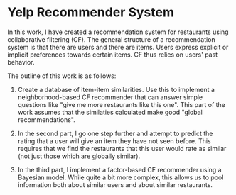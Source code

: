 # Yelp Recommender System

In this work, I have created a recommendation system for restaurants using collaborative filtering (CF). The general structure of a recommendation system is that there are users and there are items. Users express explicit or implicit preferences towards certain items. CF thus relies on users' past behavior.

The outline of this work is as follows:

   1. Create a database of item-item similarities. Use this to implement a neighborhood-based CF recommender that can answer simple questions like "give me more restaurants like this one". This part of the work assumes that the similaties calculated make good "global recommendations".

   2. In the second part, I go one step further and attempt to predict the rating that a user will give an item they have not seen before. This requires that we find the restaurants that this user would rate as similar (not just those which are globally similar).

   3. In the third part, I implement a factor-based CF recommender using a Bayesian model. While quite a bit more complex, this allows us to pool information both about similar users and about similar restaurants.
